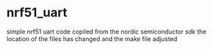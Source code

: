 # nrf51_uart
simple nrf51 uart code copiled from the nordic semiconductor sdk
the location of the files has changed and the make file adjusted
